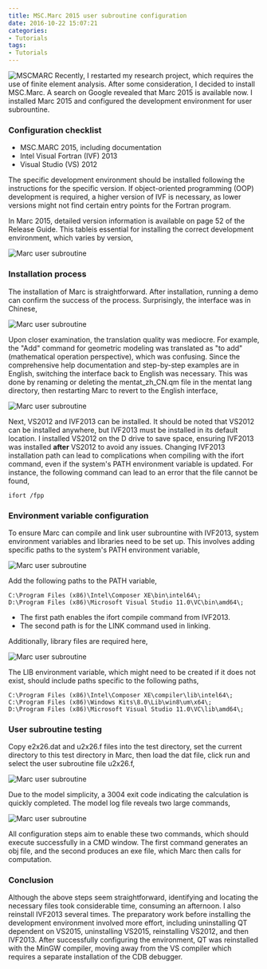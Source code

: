 ```yaml
---
title: MSC.Marc 2015 user subroutine configuration
date: 2016-10-22 15:07:21
categories:
- Tutorials
tags:
- Tutorials
---
```


![MSCMARC](/uploads/images/0000/MSCMARC.jpg)
Recently, I restarted my research project, which requires the use of finite element analysis. After some consideration, I decided to install MSC.Marc. A search on Google revealed that Marc 2015 is available now. I installed Marc 2015 and configured the development environment for user subrountine.

<!-- more -->

### Configuration checklist

- MSC.MARC 2015, including documentation
- Intel Visual Fortran (IVF) 2013
- Visual Studio (VS) 2012

The specific development environment should be installed following the instructions for the specific version. If object-oriented programming (OOP) development is required, a higher version of IVF is necessary, as lower versions might not find certain entry points for the Fortran program.

In Marc 2015, detailed version information is available on page 52 of the Release Guide. This tableis essential for installing the correct development environment, which varies by version,

![Marc user subroutine](/uploads/images/2016/MarcUserSubroutineConfig1.png)

### Installation process

The installation of Marc is straightforward. After installation, running a demo can confirm the success of the process. Surprisingly, the interface was in Chinese,

![Marc user subroutine](/uploads/images/2016/MarcUserSubroutineConfig2.png)

Upon closer examination, the translation quality was mediocre. For example, the "Add" command for geometric modeling was translated as "to add" (mathematical operation perspective), which was confusing. Since the comprehensive help documentation and step-by-step examples are in English, switching the interface back to English was necessary. This was done by renaming or deleting the mentat_zh_CN.qm file in the mentat lang directory, then restarting Marc to revert to the English interface,

![Marc user subroutine](/uploads/images/2016/MarcUserSubroutineConfig3.png)

Next, VS2012 and IVF2013 can be installed. It should be noted that VS2012 can be installed anywhere, but IVF2013 must be installed in its default location. I installed VS2012 on the D drive to save space, ensuring IVF2013 was installed **after** VS2012 to avoid any issues. Changing IVF2013 installation path can lead to complications when compiling with the ifort command, even if the system's PATH environment variable is updated. For instance, the following command can lead to an error that the file cannot be found,

```
ifort /fpp
```

### Environment variable configuration

To ensure Marc can compile and link user subrountine with IVF2013, system environment variables and libraries need to be set up. This involves adding specific paths to the system's PATH environment variable,

![Marc user subroutine](/uploads/images/2016/MarcUserSubroutineConfig4.png)

Add the following paths to the PATH variable,

```
C:\Program Files (x86)\Intel\Composer XE\bin\intel64\;
D:\Program Files (x86)\Microsoft Visual Studio 11.0\VC\bin\amd64\;
```

- The first path enables the ifort compile command from IVF2013.
- The second path is for the LINK command used in linking.

Additionally, library files are required here,

![Marc user subroutine](/uploads/images/2016/MarcUserSubroutineConfig5.png)

The LIB environment variable, which might need to be created if it does not exist, should include paths specific to the following paths,

```
C:\Program Files (x86)\Intel\Composer XE\compiler\lib\intel64\;
C:\Program Files (x86)\Windows Kits\8.0\Lib\win8\um\x64\;
D:\Program Files (x86)\Microsoft Visual Studio 11.0\VC\lib\amd64\;
```

### User subroutine testing

Copy e2x26.dat and u2x26.f files into the test directory, set the current directory to this test directory in Marc, then load the dat file, click run and select the user subroutine file u2x26.f,

![Marc user subroutine](/uploads/images/2016/MarcUserSubroutineConfig6.png)

Due to the model simplicity, a 3004 exit code indicating the calculation is quickly completed. The model log file reveals two large commands,

![Marc user subroutine](/uploads/images/2016/MarcUserSubroutineConfig7.png)

All configuration steps aim to enable these two commands, which should execute successfully in a CMD window. The first command generates an obj file, and the second produces an exe file, which Marc then calls for computation.

### Conclusion

Although the above steps seem straightforward, identifying and locating the necessary files took considerable time, consuming an afternoon. I also reinstall IVF2013 several times. The preparatory work before installing the development environment involved more effort, including uninstalling QT dependent on VS2015, uninstalling VS2015, reinstalling VS2012, and then IVF2013. After successfully configuring the environment, QT was reinstalled with the MinGW compiler, moving away from the VS compiler which requires a separate installation of the CDB debugger.
